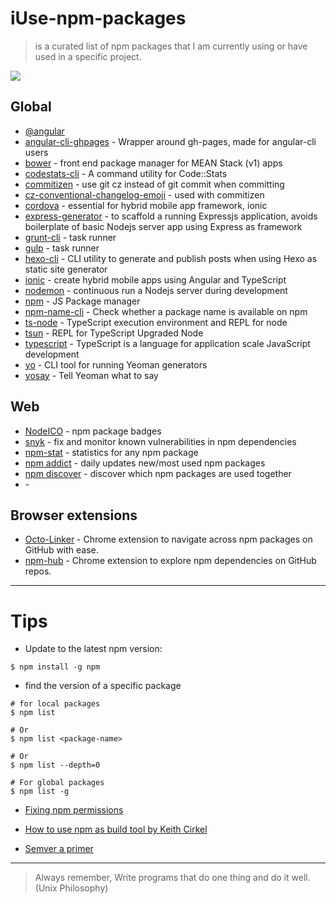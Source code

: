 # iUse-npm-packages
> is a curated list of npm packages that I am currently using or have used in a specific project.

![](http://i.imgur.com/ODTRiZE.png)

## Global
* [@angular]()
* [angular-cli-ghpages]() - Wrapper around gh-pages, made for angular-cli users
* [bower]() - front end package manager for MEAN Stack (v1) apps
* [codestats-cli]() - A command utility for Code::Stats
* [commitizen]() - use git cz instead of git commit when committing
* [cz-conventional-changelog-emoji]() - used with commitizen
* [cordova]() - essential for hybrid mobile app framework, ionic
* [express-generator]() - to scaffold a running Expressjs application, avoids boilerplate of basic Nodejs server app using Express as framework
* [grunt-cli]() - task runner
* [gulp]() - task runner
* [hexo-cli]() - CLI utility to generate and publish posts when using Hexo as static site generator
* [ionic]() - create hybrid mobile apps using Angular and TypeScript
* [nodemon]() - continuous run a  Nodejs server during development
* [npm]() - JS Package manager
* [npm-name-cli](https://github.com/sindresorhus/npm-name-cli) - Check whether a package name is available on npm
* [ts-node]() - TypeScript execution environment and REPL for node
* [tsun]() - REPL for TypeScript Upgraded Node
* [typescript]() - TypeScript is a language for application scale JavaScript development
* [yo]() - CLI tool for running Yeoman generators
* [yosay]() - Tell Yeoman what to say

<!--
## Local -->

## Web
* [NodeICO](https://nodei.co/) - npm package badges
* [snyk](https://snyk.io/) - fix and monitor known vulnerabilities in npm dependencies
* [npm-stat](https://npm-stat.com/) - statistics for any npm package
* [npm addict](https://npmaddict.com/) - daily updates new/most used npm packages
* [npm discover](http://www.npmdiscover.com/) - discover which npm packages are used together
* []() -

## Browser extensions

* [Octo-Linker](https://chrome.google.com/webstore/detail/octo-linker/jlmafbaeoofdegohdhinkhilhclaklkp) - Chrome extension to navigate across npm packages on GitHub with ease.
* [npm-hub](https://chrome.google.com/webstore/detail/npm-hub/kbbbjimdjbjclaebffknlabpogocablj) - Chrome extension to explore npm dependencies on GitHub repos.

---

# Tips

* Update to the latest npm version:

```shell
$ npm install -g npm
```

* find the version of a specific package

```shell
# for local packages
$ npm list

# Or
$ npm list <package-name>

# Or
$ npm list --depth=0

# For global packages
$ npm list -g
```

* [Fixing npm permissions](https://docs.npmjs.com/getting-started/fixing-npm-permissions)

* [How to use npm as build tool by Keith Cirkel](https://www.keithcirkel.co.uk/how-to-use-npm-as-a-build-tool/)

* [Semver a primer](https://nodesource.com/blog/semver-a-primer/)

---
> Always remember, Write programs that do one thing and do it well. (Unix Philosophy)